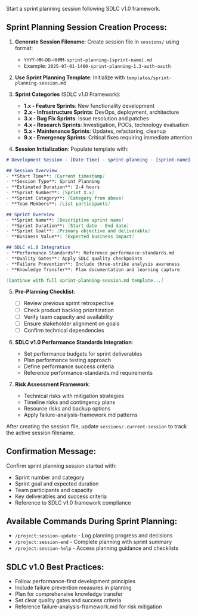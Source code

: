 Start a sprint planning session following SDLC v1.0 framework.

## Sprint Planning Session Creation Process:

1. **Generate Session Filename**: Create session file in `sessions/` using format:
   - `YYYY-MM-DD-HHMM-sprint-planning-[sprint-name].md`
   - Example: `2025-07-01-1400-sprint-planning-1.3-auth-oauth`

2. **Use Sprint Planning Template**: Initialize with `templates/sprint-planning-session.md`

3. **Sprint Categories** (SDLC v1.0 Framework):
   - **1.x - Feature Sprints**: New functionality development
   - **2.x - Infrastructure Sprints**: DevOps, deployment, architecture
   - **3.x - Bug Fix Sprints**: Issue resolution and patches
   - **4.x - Research Sprints**: Investigation, POCs, technology evaluation
   - **5.x - Maintenance Sprints**: Updates, refactoring, cleanup
   - **9.x - Emergency Sprints**: Critical fixes requiring immediate attention

4. **Session Initialization**: Populate template with:

```markdown
# Development Session - [Date Time] - sprint-planning - [sprint-name]

## Session Overview
- **Start Time**: [Current timestamp]
- **Session Type**: Sprint Planning
- **Estimated Duration**: 2-4 hours
- **Sprint Number**: [Sprint X.x]
- **Sprint Category**: [Category from above]
- **Team Members**: [List participants]

## Sprint Overview
- **Sprint Name**: [Descriptive sprint name]
- **Sprint Duration**: [Start date - End date]
- **Sprint Goal**: [Primary objective and deliverable]
- **Business Value**: [Expected business impact]

## SDLC v1.0 Integration
- **Performance Standards**: Reference performance-standards.md
- **Quality Gates**: Apply SDLC quality checkpoints
- **Failure Prevention**: Include three-strike analysis awareness
- **Knowledge Transfer**: Plan documentation and learning capture

[Continue with full sprint-planning-session.md template...]
```

5. **Pre-Planning Checklist**:
   - [ ] Review previous sprint retrospective
   - [ ] Check product backlog prioritization
   - [ ] Verify team capacity and availability
   - [ ] Ensure stakeholder alignment on goals
   - [ ] Confirm technical dependencies

6. **SDLC v1.0 Performance Standards Integration**:
   - Set performance budgets for sprint deliverables
   - Plan performance testing approach
   - Define performance success criteria
   - Reference performance-standards.md requirements

7. **Risk Assessment Framework**:
   - Technical risks with mitigation strategies
   - Timeline risks and contingency plans
   - Resource risks and backup options
   - Apply failure-analysis-framework.md patterns

After creating the session file, update `sessions/.current-session` to track the active session filename.

## Confirmation Message:
Confirm sprint planning session started with:
- Sprint number and category
- Sprint goal and expected duration
- Team participants and capacity
- Key deliverables and success criteria
- Reference to SDLC v1.0 framework compliance

## Available Commands During Sprint Planning:
- `/project:session-update` - Log planning progress and decisions
- `/project:session-end` - Complete planning with sprint summary
- `/project:session-help` - Access planning guidance and checklists

## SDLC v1.0 Best Practices:
- Follow performance-first development principles
- Include failure prevention measures in planning
- Plan for comprehensive knowledge transfer
- Set clear quality gates and success criteria
- Reference failure-analysis-framework.md for risk mitigation